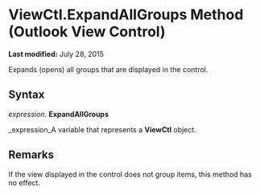 
# ViewCtl.ExpandAllGroups Method (Outlook View Control)

 **Last modified:** July 28, 2015

Expands (opens) all groups that are displayed in the control. 

## Syntax

 _expression_. **ExpandAllGroups**

 _expression_A variable that represents a  **ViewCtl** object.


## Remarks

If the view displayed in the control does not group items, this method has no effect.

